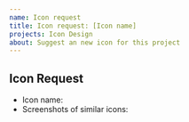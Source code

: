 ```yaml
---
name: Icon request
title: Icon request: [Icon name]
projects: Icon Design
about: Suggest an new icon for this project
---
```


<!--
Before creating an icon request, please search to see if someone has requested the icon already. If there is an open request, please add a 👍.
-->

## Icon Request

* Icon name:
* Screenshots of similar icons:
